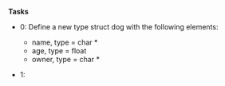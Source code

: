 **Tasks**

* 0: Define a new type struct dog with the following elements:
	* name, type = char *
	* age, type = float
	* owner, type = char *

* 1: 
